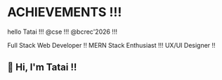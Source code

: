 # ACHIEVEMENTS !!!
hello Tatai !!!
@cse !!!
@bcrec'2026 !!!
<!DOCTYPE html>

Full Stack Web Developer !!
MERN Stack Enthusiast !!!
UX/UI Designer !!

## 👋 Hi, I'm Tatai !!
